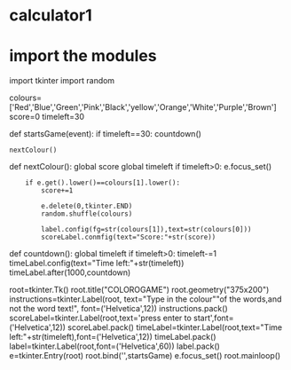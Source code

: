 # calculator1
# import the modules
import tkinter
import random

colours=['Red','Blue','Green','Pink','Black','yellow','Orange','White','Purple','Brown']
score=0
timeleft=30

def startsGame(event):
    if timeleft==30:
        countdown()

    nextColour()

def nextColour():
    global score
    global timeleft
    if timeleft>0:
        e.focus_set()

        if e.get().lower()==colours[1].lower():
            score+=1

            e.delete(0,tkinter.END)
            random.shuffle(colours)

            label.config(fg=str(colours[1]),text=str(colours[0]))
            scoreLabel.conmfig(text="Score:"+str(score))

def countdown():
    global timeleft
    if timeleft>0:
        timeleft-=1
        timeLabel.config(text="Time left:"+str(timeleft))
        timeLabel.after(1000,countdown)


root=tkinter.Tk()
root.title("COLOROGAME")
root.geometry("375x200")
instructions=tkinter.Label(root, text="Type in the colour""of the words,and not the word text!", font=('Helvetica',12))
instructions.pack()
scoreLabel=tkinter.Label(root,text='press enter to start',font=('Helvetica',12))
scoreLabel.pack()
timeLabel=tkinter.Label(root,text="Time left:"+str(timeleft),font=('Helvetica',12))
timeLabel.pack()
label=tkinter.Label(root,font=('Helvetica',60))
label.pack()
e=tkinter.Entry(root)
root.bind('<Return>',startsGame)
e.focus_set()
root.mainloop()
